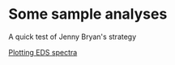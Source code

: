 # Some sample analyses

A quick test of Jenny Bryan's strategy

[Plotting EDS spectra](Rmd/plotSpectra.md)
